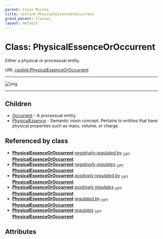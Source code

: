 ```yaml
---
parent: Class Mixins
title: csolink:PhysicalEssenceOrOccurrent
grand_parent: Classes
layout: default
---
```


# Class: PhysicalEssenceOrOccurrent


Either a physical or processual entity.

URI: [csolink:PhysicalEssenceOrOccurrent](https://w3id.org/csolink/vocab/PhysicalEssenceOrOccurrent)


---

![img](http://yuml.me/diagram/nofunky;dir:TB/class/[PhysicalEssenceOrOccurrent]%5E-[PhysicalEssence],[PhysicalEssenceOrOccurrent]%5E-[Occurrent],[PhysicalEssence],[Occurrent])

---


## Children

 * [Occurrent](Occurrent.md) - A processual entity.
 * [PhysicalEssence](PhysicalEssence.md) - Semantic mixin concept.  Pertains to entities that have physical properties such as mass, volume, or charge.

## Referenced by class

 *  **[PhysicalEssenceOrOccurrent](PhysicalEssenceOrOccurrent.md)** *[negatively regulated by](negatively_regulated_by.md)*  <sub>OPT</sub>  **[PhysicalEssenceOrOccurrent](PhysicalEssenceOrOccurrent.md)**
 *  **[PhysicalEssenceOrOccurrent](PhysicalEssenceOrOccurrent.md)** *[negatively regulates](negatively_regulates.md)*  <sub>OPT</sub>  **[PhysicalEssenceOrOccurrent](PhysicalEssenceOrOccurrent.md)**
 *  **[PhysicalEssenceOrOccurrent](PhysicalEssenceOrOccurrent.md)** *[positively regulated by](positively_regulated_by.md)*  <sub>OPT</sub>  **[PhysicalEssenceOrOccurrent](PhysicalEssenceOrOccurrent.md)**
 *  **[PhysicalEssenceOrOccurrent](PhysicalEssenceOrOccurrent.md)** *[positively regulates](positively_regulates.md)*  <sub>OPT</sub>  **[PhysicalEssenceOrOccurrent](PhysicalEssenceOrOccurrent.md)**
 *  **[PhysicalEssenceOrOccurrent](PhysicalEssenceOrOccurrent.md)** *[regulated by](regulated_by.md)*  <sub>OPT</sub>  **[PhysicalEssenceOrOccurrent](PhysicalEssenceOrOccurrent.md)**
 *  **[PhysicalEssenceOrOccurrent](PhysicalEssenceOrOccurrent.md)** *[regulates](regulates.md)*  <sub>OPT</sub>  **[PhysicalEssenceOrOccurrent](PhysicalEssenceOrOccurrent.md)**

## Attributes

